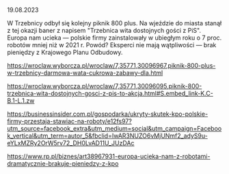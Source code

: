 19.08.2023

W Trzebnicy odbył się kolejny piknik 800 plus. Na wjeździe do miasta stanął z tej okazji baner z napisem "Trzebnica wita dostojnych gości z PiS". Europa nam ucieka — polskie firmy zainstalowały w ubiegłym roku o 7 proc. robotów mniej niż w 2021 r. Powód? Eksperci nie mają wątpliwości — brak pieniędzy z Krajowego Planu Odbudowy.

https://wroclaw.wyborcza.pl/wroclaw/7,35771,30096967,piknik-800-plus-w-trzebnicy-darmowa-wata-cukrowa-zabawy-dla.html

https://wroclaw.wyborcza.pl/wroclaw/7,35771,30096095,piknik-800-trzebnica-wita-dostojnych-gosci-z-pis-to-akcja.html#S.embed_link-K.C-B.1-L.1.zw

https://businessinsider.com.pl/gospodarka/ukryty-skutek-kpo-polskie-firmy-przestaja-stawiac-na-roboty/e12fs97?utm_source=facebook_extra&utm_medium=social&utm_campaign=Facebook_vertical&utm_term=autor_5&fbclid=IwAR3NUZO6vMjUNmf2_adyS9u-eYLxMZRy2OrW5rv72_DH0LvAD11U_JUzDAc

https://www.rp.pl/biznes/art38967931-europa-ucieka-nam-z-robotami-dramatycznie-brakuje-pieniedzy-z-kpo